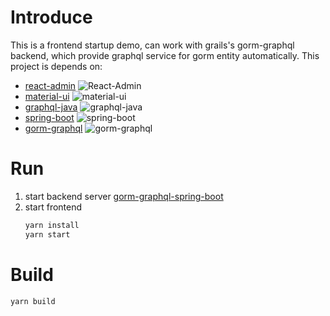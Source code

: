 # Introduce

This is a frontend startup demo, can work with grails's gorm-graphql backend, which provide graphql service for gorm entity automatically.
This project is depends on:
- [react-admin](https://github.com/marmelab/react-admin) ![React-Admin](https://img.shields.io/github/stars/marmelab/react-admin.svg?style=social&label=Stars) 
- [material-ui](https://github.com/mui-org/material-ui) ![material-ui](https://img.shields.io/github/stars/mui-org/material-ui.svg?style=social&label=Stars)
- [graphql-java](https://github.com/graphql-java/graphql-java) ![graphql-java](https://img.shields.io/github/stars/graphql-java/graphql-java.svg?style=social&label=Stars)
- [spring-boot](https://github.com/spring-projects/spring-boot) ![spring-boot](https://img.shields.io/github/stars/spring-projects/spring-boot.svg?style=social&label=Stars)
- [gorm-graphql](https://github.com/grails/gorm-graphql) ![gorm-graphql](https://img.shields.io/github/stars/grails/gorm-graphql.svg?style=social&label=Stars)

# Run

1. start backend server [gorm-graphql-spring-boot](https://github.com/neoscript99/gorm-graphql-spring-boot)
2. start frontend 
    ```bash
    yarn install
    yarn start
    ```

# Build

```bash
yarn build
```